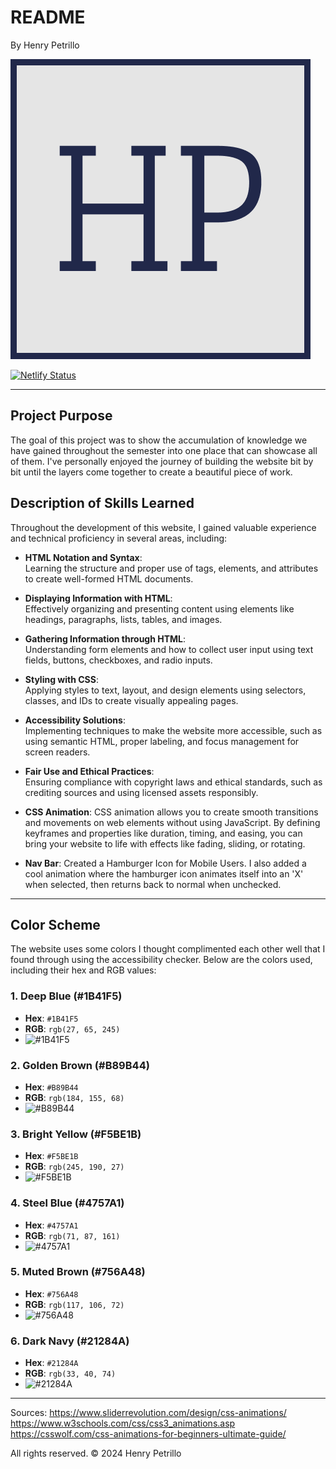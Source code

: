 # README  

By Henry Petrillo  

![alt text](<img/final project logo.png>)

[![Netlify Status](https://api.netlify.com/api/v1/badges/f61160f9-3926-45cf-a5fd-68e20b49c232/deploy-status)](https://app.netlify.com/sites/about-me-henrypetrillo/deploys)  

---

## Project Purpose

The goal of this project was to show the accumulation of knowledge we have gained throughout the semester into one place that can showcase all of them. I've personally enjoyed the journey of building the website bit by bit until the layers come together to create a beautiful piece of work.

## Description of Skills Learned  

Throughout the development of this website, I gained valuable experience and technical proficiency in several areas, including:  

- **HTML Notation and Syntax**:  
  Learning the structure and proper use of tags, elements, and attributes to create well-formed HTML documents.

- **Displaying Information with HTML**:  
  Effectively organizing and presenting content using elements like headings, paragraphs, lists, tables, and images.

- **Gathering Information through HTML**:  
  Understanding form elements and how to collect user input using text fields, buttons, checkboxes, and radio inputs.

- **Styling with CSS**:  
  Applying styles to text, layout, and design elements using selectors, classes, and IDs to create visually appealing pages.

- **Accessibility Solutions**:  
  Implementing techniques to make the website more accessible, such as using semantic HTML, proper labeling, and focus management for screen readers.

- **Fair Use and Ethical Practices**:  
  Ensuring compliance with copyright laws and ethical standards, such as crediting sources and using licensed assets responsibly.

- **CSS Animation**:
  CSS animation allows you to create smooth transitions and movements on web elements without using JavaScript. By defining keyframes and properties like duration, timing, and easing, you can bring your website to life with effects like fading, sliding, or rotating.

- **Nav Bar**:
  Created a Hamburger Icon for Mobile Users. I also added a cool animation where the hamburger icon animates itself into an 'X' when selected, then returns back to normal when unchecked.

---

## Color Scheme  

The website uses some colors I thought complimented each other well that I found through using the accessibility checker. Below are the colors used, including their hex and RGB values:

### 1. **Deep Blue (#1B41F5)**  
- **Hex**: `#1B41F5`  
- **RGB**: `rgb(27, 65, 245)`  
- ![#1B41F5](https://via.placeholder.com/20/1B41F5/FFFFFF?text=+)  

### 2. **Golden Brown (#B89B44)**  
- **Hex**: `#B89B44`  
- **RGB**: `rgb(184, 155, 68)`  
- ![#B89B44](https://via.placeholder.com/20/B89B44/FFFFFF?text=+)  

### 3. **Bright Yellow (#F5BE1B)**  
- **Hex**: `#F5BE1B`  
- **RGB**: `rgb(245, 190, 27)`  
- ![#F5BE1B](https://via.placeholder.com/20/F5BE1B/FFFFFF?text=+)  

### 4. **Steel Blue (#4757A1)**  
- **Hex**: `#4757A1`  
- **RGB**: `rgb(71, 87, 161)`  
- ![#4757A1](https://via.placeholder.com/20/4757A1/FFFFFF?text=+)  

### 5. **Muted Brown (#756A48)**  
- **Hex**: `#756A48`  
- **RGB**: `rgb(117, 106, 72)`  
- ![#756A48](https://via.placeholder.com/20/756A48/FFFFFF?text=+)  

### 6. **Dark Navy (#21284A)**  
- **Hex**: `#21284A`  
- **RGB**: `rgb(33, 40, 74)`  
- ![#21284A](https://via.placeholder.com/20/21284A/FFFFFF?text=+)  

---

Sources:
https://www.sliderrevolution.com/design/css-animations/
https://www.w3schools.com/css/css3_animations.asp
https://csswolf.com/css-animations-for-beginners-ultimate-guide/

All rights reserved. © 2024 Henry Petrillo  